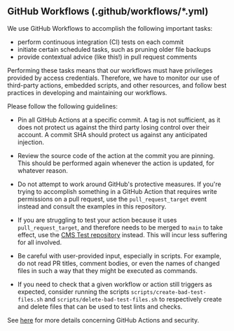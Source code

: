 ## GitHub Workflows (.github/workflows/*.yml)

We use GitHub Workflows to accomplish the following important tasks:

- perform continuous integration (CI) tests on each commit
- initiate certain scheduled tasks, such as pruning older file backups
- provide contextual advice (like this!) in pull request comments

Performing these tasks means that our workflows must have privileges provided by access credentials.  Therefore, we have to monitor our use of third-party actions, embedded scripts, and other resources, and follow best practices in developing and maintaining our workflows.

Please follow the following guidelines:

- Pin all GitHub Actions at a specific commit.  A tag is not sufficient, as it does not protect us against the third party losing control over their account.  A commit SHA should protect us against any anticipated injection.

- Review the source code of the action at the commit you are pinning.  This should be performed again whenever the action is updated, for whatever reason.

- Do not attempt to work around GitHub's protective measures.  If you're trying to accomplish something in a GitHub Action that requires write permissions on a pull request, use the `pull_request_target` event instead and consult the examples in this repository.

- If you are struggling to test your action because it uses `pull_request_target`, and therefore needs to be merged to `main` to take effect, use the [CMS Test repository](https://github.com/department-of-veterans-affairs/va.gov-cms-test/) instead.  This will incur less suffering for all involved.

- Be careful with user-provided input, especially in scripts.  For example, do not read PR titles, comment bodies, or even the names of changed files in such a way that they might be executed as commands.

- If you need to check that a given workflow or action still triggers as expected, consider running the scripts `scripts/create-bad-test-files.sh` and `scripts/delete-bad-test-files.sh` to respectively create and delete files that can be used to test lints and checks.

See [here](https://docs.github.com/en/actions/security-guides/security-hardening-for-github-actions) for more details concerning GitHub Actions and security.
